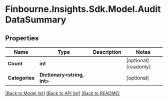 # Finbourne.Insights.Sdk.Model.AuditDataSummary

## Properties

Name | Type | Description | Notes
------------ | ------------- | ------------- | -------------
**Count** | **int** |  | [optional] [readonly] 
**Categories** | **Dictionary&lt;string, int&gt;** |  | [optional] 

[[Back to Model list]](../README.md#documentation-for-models) [[Back to API list]](../README.md#documentation-for-api-endpoints) [[Back to README]](../README.md)

